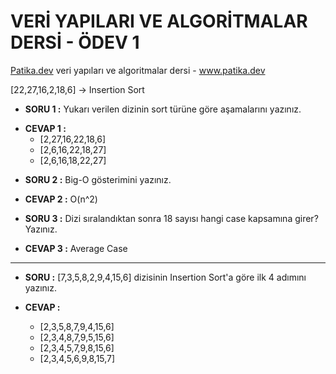 # VERİ YAPILARI VE ALGORİTMALAR DERSİ - ÖDEV 1

[Patika.dev](https://www.patika.dev) veri yapıları ve algoritmalar dersi - www.patika.dev


[22,27,16,2,18,6] -> Insertion Sort

* **SORU 1 :** Yukarı verilen dizinin sort türüne göre aşamalarını yazınız.
- **CEVAP 1 :** 
    * [2,27,16,22,18,6]
    * [2,6,16,22,18,27]
    * [2,6,16,18,22,27]

* **SORU 2 :** Big-O gösterimini yazınız.
* **CEVAP 2 :** O(n^2)

* **SORU 3 :** Dizi sıralandıktan sonra 18 sayısı hangi case kapsamına girer? Yazınız.
* **CEVAP 3 :** Average Case

***
* **SORU :** [7,3,5,8,2,9,4,15,6] dizisinin Insertion Sort'a göre ilk 4 adımını yazınız.

* **CEVAP :** 
    * [2,3,5,8,7,9,4,15,6]
    * [2,3,4,8,7,9,5,15,6]
    * [2,3,4,5,7,9,8,15,6]
    * [2,3,4,5,6,9,8,15,7]